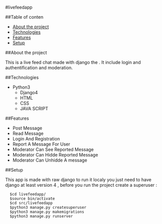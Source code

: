 #livefeedapp

##Table of conten
* [About the project](#about-the-project)
* [Technologies](#technologies)
* [Features](#features)
* [Setup](#setup)

##About the project

  This is a live feed chat made with django the .
It include login and authentification and moderation.

##Technologies

* Python3
  * Django4
  * HTML
  * CSS
  * JAVA SCRIPT

##Features

  * Post Message
  * Read Message
  * Login And Registration
  * Report A Message For User
  * Moderator Can See Reported Message
  * Moderator Can Hidde Reported Message
  * Moderator Can Unhidde A message

##Setup

  This app is made with raw django to run it localy you just need to have django at least version 4 , before you run the project create a superuser :

  ```shell
    $cd livefeedapp/
    $source bin/activate
    $cd src/livefeedapp
    $python3 manage.py createsuperuser
    $python3 manage.py makemigrations
    $python3 manage.py runserver
  ```
